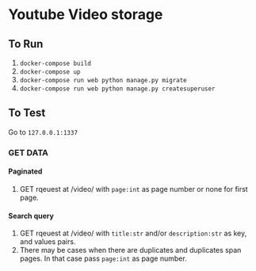# Youtube Video storage

## To Run

1. `docker-compose build`
2. `docker-compose up`
3. `docker-compose run web python manage.py migrate`
4. `docker-compose run web python manage.py createsuperuser`

## To Test

Go to `127.0.0.1:1337`

### GET DATA

#### Paginated

1. GET rqeuest at /video/ with `page:int` as page number or none for first page.

#### Search query

1. GET rqeuest at /video/ with `title:str` and/or `description:str` as key, and values pairs.
2. There may be cases when there are duplicates and duplicates span pages. In that case pass `page:int` as page number.
